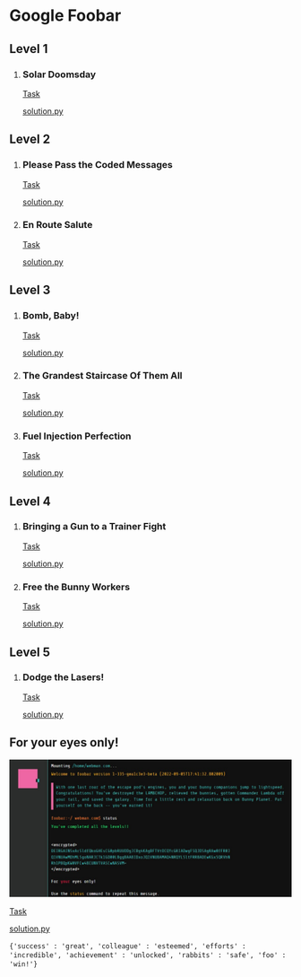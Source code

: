 # Google Foobar

## Level 1

1. ### Solar Doomsday

   [Task](./solar-doomsday/)

   [solution.py](./solar-doomsday/solution.py)

## Level 2

1. ### Please Pass the Coded Messages

   [Task](./please-pass-the-coded-messages/)

   [solution.py](./please-pass-the-coded-messages/solution.py)

2. ### En Route Salute

   [Task](./en-route-salute/)

   [solution.py](./en-route-salute/solution.py)

## Level 3

1. ### Bomb, Baby!

   [Task](./bomb-baby/)

   [solution.py](./bomb-baby/solution.py)

2. ### The Grandest Staircase Of Them All

   [Task](./the-grandest-staircase-of-them-all/)

   [solution.py](./the-grandest-staircase-of-them-all/solution.py)

3. ### Fuel Injection Perfection

   [Task](./fuel-injection-perfection/)

   [solution.py](./fuel-injection-perfection/solution.py)

## Level 4

1. ### Bringing a Gun to a Trainer Fight

   [Task](./bringing-a-fun-to-a-trainer-fight/)

   [solution.py](./bringing-a-fun-to-a-trainer-fight/solution.py)

2. ### Free the Bunny Workers

   [Task](./free-the-bunny-workers/)

   [solution.py](./free-the-bunny-workers/solution.py)

## Level 5

1. ### Dodge the Lasers!

   [Task](./dodge-the-lasers/)

   [solution.py](./dodge-the-lasers/solution.py)

## For your eyes only!

   ![completed](./completed.jpg "completed")

   [Task](./for-your-eyes-only/)

   [solution.py](./for-your-eyes-only/solution.py)

    {'success' : 'great', 'colleague' : 'esteemed', 'efforts' : 'incredible', 'achievement' : 'unlocked', 'rabbits' : 'safe', 'foo' : 'win!'}